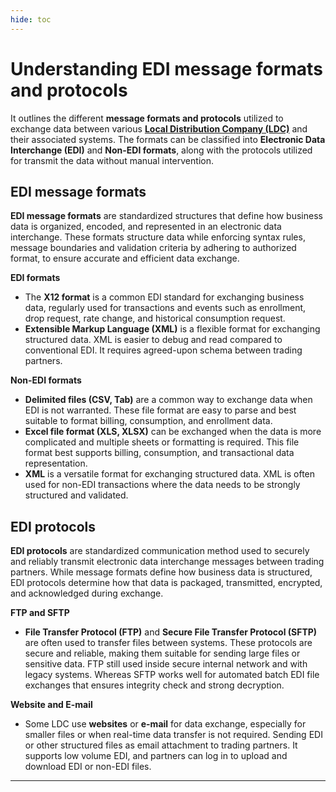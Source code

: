 ```yaml
---
hide: toc
---
```


# Understanding EDI message formats and protocols 

It outlines the different **message formats and protocols** utilized to exchange data between various [**Local Distribution Company (LDC)**](.././ldcs/ldcs_overview.md) and their associated systems. The formats can be classified into **Electronic Data Interchange (EDI)** and **Non-EDI formats**, along with the protocols utilized for transmit the data without manual intervention. 

<!--image must be added-->

## EDI message formats
**EDI message formats** are standardized structures that define how business data is organized, encoded, and represented in an electronic data interchange. These formats structure data while enforcing syntax rules, message boundaries and validation criteria by adhering to authorized format, to ensure accurate and efficient data exchange.

**EDI formats**

* The **X12 format** is a common EDI standard for exchanging business data, regularly used for transactions and events such as enrollment, drop request, rate change, and historical consumption request. 
* **Extensible Markup Language (XML)** is a flexible format for exchanging structured data. XML is easier to debug and read compared to conventional EDI. It requires agreed-upon schema between trading partners.

**Non-EDI formats**

* **Delimited files (CSV, Tab)** are a common way to exchange data when EDI is not warranted. These file format are easy to parse and best suitable to format billing, consumption, and enrollment data. 
* **Excel file format (XLS, XLSX)** can be exchanged when the data is more complicated and multiple sheets or formatting is required. This file format best supports billing, consumption, and transactional data representation. 
* **XML** is a versatile format for exchanging structured data. XML is often used for non-EDI transactions where the data needs to be strongly structured and validated. 


## EDI protocols 
**EDI protocols** are standardized communication method used to securely and reliably transmit electronic data interchange messages between trading partners. While message formats define how business data is structured, EDI protocols determine how that data is packaged, transmitted, encrypted, and acknowledged during exchange.

**FTP and SFTP** 

* **File Transfer Protocol (FTP)** and **Secure File Transfer Protocol (SFTP)** are often used to transfer files between systems. These protocols are secure and reliable, making them suitable for sending large files or sensitive data. FTP still used inside secure internal network and with legacy systems. Whereas SFTP works well for automated batch EDI file exchanges that ensures integrity check and strong decryption.

**Website and E-mail** 

* Some LDC use **websites** or **e-mail** for data exchange, especially for smaller files or when real-time data transfer is not required. Sending EDI or other structured files as email attachment to trading partners. It supports low volume EDI, and partners can log in to upload and download EDI or non-EDI files.

---